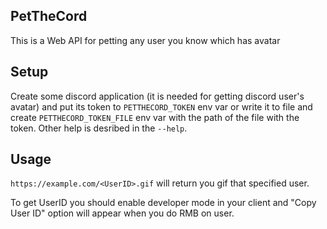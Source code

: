 PetTheCord
--
This is a Web API for petting any user you know which has avatar

## Setup
Create some discord application (it is needed for getting discord user's avatar)
and put its token to `PETTHECORD_TOKEN` env var or write it to file and create
`PETTHECORD_TOKEN_FILE` env var with the path of the file with the token. Other
help is desribed in the `--help`.

## Usage
`https://example.com/<UserID>.gif` will return you gif that specified user.

To get UserID you should enable developer mode in your client and "Copy User ID"
option will appear when you do RMB on user.
